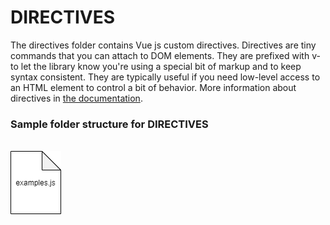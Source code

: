 # DIRECTIVES

The directives folder contains Vue js custom directives. Directives are tiny commands that you can attach to DOM elements. They are prefixed with v- to let the library know you're using a special bit of markup and to keep syntax consistent. They are typically useful if you need low-level access to an HTML element to control a bit of behavior.
More information about directives in [the documentation](https://vuejs.org/v2/guide/custom-directive.html).

### Sample folder structure for DIRECTIVES

\
![image of directives](directives.png)